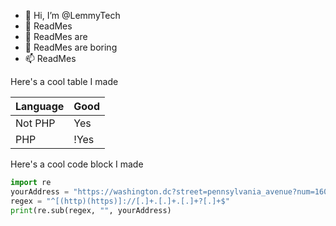 - 👋 Hi, I’m @LemmyTech
- 👀 ReadMes
- 🌱 ReadMes are
- 💞️ ReadMes are boring
- 📫 ReadMes

Here's a cool table I made

Language|Good
|---|---|
|Not PHP|Yes|
|PHP|!Yes|

Here's a cool code block I made

```python
import re
yourAddress = "https://washington.dc?street=pennsylvania_avenue?num=1600"
regex = "^[(http)(https)]://[.]+.[.]+.[.]+?[.]+$"
print(re.sub(regex, "", yourAddress)
```
